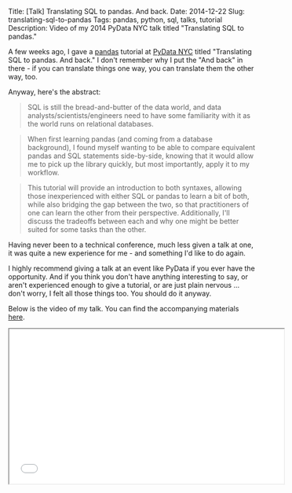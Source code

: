 Title: [Talk] Translating SQL to pandas. And back.
Date: 2014-12-22
Slug: translating-sql-to-pandas
Tags: pandas, python, sql, talks, tutorial
Description: Video of my 2014 PyData NYC talk titled "Translating SQL to pandas."

A few weeks ago, I gave a [pandas](http://pandas.pydata.org/) tutorial at [PyData NYC](http://pydata.org/nyc2014/) titled "Translating SQL to pandas. And back." I don't remember why I put the "And back" in there - if you can translate things one way, you can translate them the other way, too.

Anyway, here's the abstract:

> SQL is still the bread-and-butter of the data world, and data analysts/scientists/engineers need to have some familiarity with it as the world runs on relational databases.

> When first learning pandas (and coming from a database background), I found myself wanting to be able to compare equivalent pandas and SQL statements side-by-side, knowing that it would allow me to pick up the library quickly, but most importantly, apply it to my workflow.

> This tutorial will provide an introduction to both syntaxes, allowing those inexperienced with either SQL or pandas to learn a bit of both, while also bridging the gap between the two, so that practitioners of one can learn the other from their perspective. Additionally, I'll discuss the tradeoffs between each and why one might be better suited for some tasks than the other.

Having never been to a technical conference, much less given a talk at one, it was quite a new experience for me - and something I'd like to do again.

I highly recommend giving a talk at an event like PyData if you ever have the opportunity. And if you think you don't have anything interesting to say, or aren't experienced enough to give a tutorial, or are just plain nervous ... don't worry, I felt all those things too. You should do it anyway.

Below is the video of my talk. You can find the accompanying materials [here](https://github.com/gjreda/pydata2014nyc).

<div class="center">
<iframe width="560" height="315" src="//www.youtube.com/embed/1uVWjdAbgBg" allowfullscreen></iframe>
</div>
